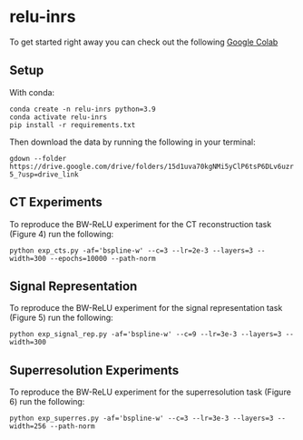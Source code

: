 # relu-inrs

To get started right away you can check out the following [Google Colab](https://colab.research.google.com/drive/1LQbGQTBodIhtgiqJLsttet5EFq9oWi84?usp=sharing)

## Setup

With conda:

```
conda create -n relu-inrs python=3.9
conda activate relu-inrs
pip install -r requirements.txt
```

Then download the data by running the following in your terminal:

```gdown --folder https://drive.google.com/drive/folders/15d1uva70kgNMi5yClP6tsP6DLv6uzr5_?usp=drive_link```

## CT Experiments
To reproduce the BW-ReLU experiment for the CT reconstruction task (Figure 4) run the following:

``python exp_cts.py -af='bspline-w' --c=3 --lr=2e-3 --layers=3 --width=300 --epochs=10000
--path-norm``

## Signal Representation
To reproduce the BW-ReLU experiment for the signal representation task (Figure 5) run the following:

``python exp_signal_rep.py -af='bspline-w' --c=9 --lr=3e-3 --layers=3 --width=300``
## Superresolution Experiments
To reproduce the BW-ReLU experiment for the superresolution task (Figure 6) run the following:

``python exp_superres.py -af='bspline-w' --c=3 --lr=3e-3 --layers=3 --width=256 --path-norm``

